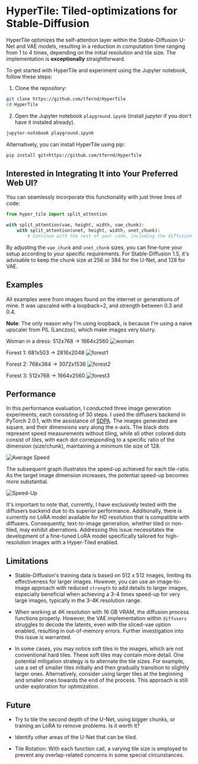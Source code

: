 # HyperTile: Tiled-optimizations for Stable-Diffusion

HyperTile optimizes the self-attention layer within the Stable-Diffusion U-Net and VAE models, resulting in a reduction in computation time ranging from 1 to 4 times, depending on the initial resolution and tile size. The implementation is **exceptionally** straightforward.

To get started with HyperTile and experiment using the Jupyter notebook, follow these steps:

1. Clone the repository:

```bash
git clone https://github.com/tfernd/HyperTile
cd HyperTile
```

2. Open the Jupyter notebook `playground.ipynb` (install _jupyter_ if you don't have it instaled already).

```bash
jupyter-notebook playground.ipynb
```

Alternatively, you can install HyperTile using pip:

```bash
pip install git+https://github.com/tfernd/HyperTile
```

## Interested in Integrating It into Your Preferred Web UI?

You can seamlessly incorporate this functionality with just three lines of code:

```python
from hyper_tile import split_attention

with split_attention(vae, height, width, vae_chunk):
    with split_attention(unet, height, width, unet_chunk):
        # Continue with the rest of your code, including the diffusion process
```

By adjusting the `vae_chunk` and `unet_chunk` sizes, you can fine-tune your setup according to your specific requirements. For Stable-Diffusion 1.5, it's advisable to keep the chunk size at 256 or 384 for the U-Net, and 128 for VAE.

## Examples

All examples were from images found on the internet or generations of mine. It was upscaled with a loopback=2, and strength between 0.3 and 0.4.

**Note**: The only reason why I'm using loopback, is because I'm using a naive upscaler from PIL (Lanczos), which make images very blurry.

Woman in a dress: 512x768 -> 1664x2560
![woman](assets/woman.jpg)

Forest 1: 681x503 -> 2816x2048
![forest1](assets/forest1.jpg)

Forest 2: 768x384 -> 3072x1536
![forest2](assets/forest2.jpg)

Forest 3: 512x768 -> 1664x2560
![forest3](assets/forest3.jpg)

## Performance

In this performance evaluation, I conducted three image generation experiments, each consisting of 30 steps. I used the diffusers backend in PyTorch 2.0.1, with the assistance of [SDPA](https://pytorch.org/tutorials/intermediate/scaled_dot_product_attention_tutorial.html). The images generated are square, and their dimensions vary along the x-axis. The black dots represent speed measurements without tiling, while all other colored dots consist of tiles, with each dot corresponding to a specific ratio of the dimension (size/chunk), maintaining a minimum tile size of 128.

![Average Speed](assets/Average-Speed.jpg)

The subsequent graph illustrates the speed-up achieved for each tile-ratio. As the target image dimension increases, the potential speed-up becomes more substantial.

![Speed-Up](assets/SpeedUp.jpg)

It's important to note that, currently, I have exclusively tested with the diffusers backend due to its superior performance. Additionally, there is currently no LoRA model available for HD resolution that is compatible with diffusers. Consequently, text-to-image generation, whether tiled or non-tiled, may exhibit aberrations. Addressing this issue necessitates the development of a fine-tuned LoRA model specifically tailored for high-resolution images with a Hyper-Tiled enabled.

## Limitations

- Stable-Diffusion's training data is based on 512 x 512 images, limiting its effectiveness for larger images. However, you can use an image-to-image approach with reduced `strength` to add details to larger images, especially beneficial when achieving a 3-4 times speed-up for very large images, typically in the 3-4K resolution range.

- When working at 4K resolution with 16 GB VRAM, the diffusion process functions properly. However, the VAE implementation within `diffusers` struggles to decode the latents, even with the sliced-vae option enabled, resulting in out-of-memory errors. Further investigation into this issue is warranted.

- In some cases, you may notice soft tiles in the images, which are not conventional hard tiles. These soft tiles may contain more detail. One potential mitigation strategy is to alternate the tile sizes. For example, use a set of smaller tiles initially and then gradually transition to slightly larger ones. Alternatively, consider using larger tiles at the beginning and smaller ones towards the end of the process. This approach is still under exploration for optimization.

## Future

- Try to tile the second depth of the U-Net, using bigger chunks, or training an LoRA to remove problems. Is it worth it?

- Identify other areas of the U-Net that can be tiled.

- Tile Rotation: With each function call, a varying tile size is employed to prevent any overlap-related concerns in some special circunstances.
